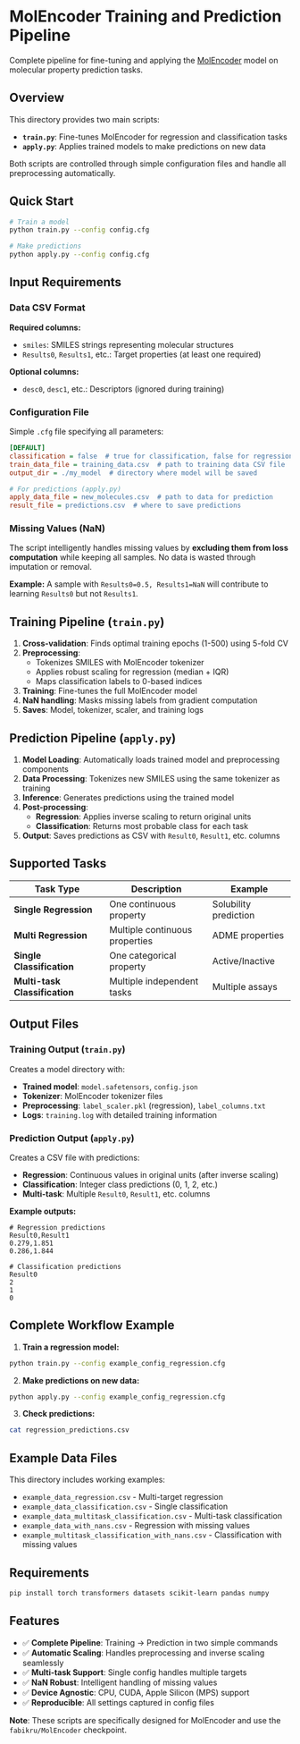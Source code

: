# MolEncoder Training and Prediction Pipeline

Complete pipeline for fine-tuning and applying the [MolEncoder](https://huggingface.co/fabikru/MolEncoder) model on molecular property prediction tasks.

## Overview

This directory provides two main scripts:
- **`train.py`**: Fine-tunes MolEncoder for regression and classification tasks
- **`apply.py`**: Applies trained models to make predictions on new data

Both scripts are controlled through simple configuration files and handle all preprocessing automatically.

## Quick Start

```bash
# Train a model
python train.py --config config.cfg

# Make predictions
python apply.py --config config.cfg
```

## Input Requirements

### Data CSV Format
**Required columns:**
- `smiles`: SMILES strings representing molecular structures
- `Results0`, `Results1`, etc.: Target properties (at least one required)

**Optional columns:**
- `desc0`, `desc1`, etc.: Descriptors (ignored during training)

### Configuration File
Simple `.cfg` file specifying all parameters:
```ini
[DEFAULT]
classification = false  # true for classification, false for regression
train_data_file = training_data.csv  # path to training data CSV file
output_dir = ./my_model  # directory where model will be saved

# For predictions (apply.py)
apply_data_file = new_molecules.csv  # path to data for prediction
result_file = predictions.csv  # where to save predictions
```

### Missing Values (NaN)
The script intelligently handles missing values by **excluding them from loss computation** while keeping all samples. No data is wasted through imputation or removal.

**Example:** A sample with `Results0=0.5, Results1=NaN` will contribute to learning `Results0` but not `Results1`.

## Training Pipeline (`train.py`)

1. **Cross-validation**: Finds optimal training epochs (1-500) using 5-fold CV
2. **Preprocessing**: 
   - Tokenizes SMILES with MolEncoder tokenizer
   - Applies robust scaling for regression (median + IQR)
   - Maps classification labels to 0-based indices
3. **Training**: Fine-tunes the full MolEncoder model
4. **NaN handling**: Masks missing labels from gradient computation
5. **Saves**: Model, tokenizer, scaler, and training logs

## Prediction Pipeline (`apply.py`)

1. **Model Loading**: Automatically loads trained model and preprocessing components
2. **Data Processing**: Tokenizes new SMILES using the same tokenizer as training
3. **Inference**: Generates predictions using the trained model
4. **Post-processing**: 
   - **Regression**: Applies inverse scaling to return original units
   - **Classification**: Returns most probable class for each task
5. **Output**: Saves predictions as CSV with `Result0`, `Result1`, etc. columns

## Supported Tasks

| **Task Type** | **Description** | **Example** |
|---------------|-----------------|-------------|
| **Single Regression** | One continuous property | Solubility prediction |
| **Multi Regression** | Multiple continuous properties | ADME properties |
| **Single Classification** | One categorical property | Active/Inactive |
| **Multi-task Classification** | Multiple independent tasks | Multiple assays |

## Output Files

### Training Output (`train.py`)
Creates a model directory with:
- **Trained model**: `model.safetensors`, `config.json`
- **Tokenizer**: MolEncoder tokenizer files  
- **Preprocessing**: `label_scaler.pkl` (regression), `label_columns.txt`
- **Logs**: `training.log` with detailed training information

### Prediction Output (`apply.py`)
Creates a CSV file with predictions:
- **Regression**: Continuous values in original units (after inverse scaling)
- **Classification**: Integer class predictions (0, 1, 2, etc.)
- **Multi-task**: Multiple `Result0`, `Result1`, etc. columns

**Example outputs:**
```csv
# Regression predictions
Result0,Result1
0.279,1.851
0.286,1.844

# Classification predictions  
Result0
2
1
0
```

## Complete Workflow Example

1. **Train a regression model:**
```bash
python train.py --config example_config_regression.cfg
```

2. **Make predictions on new data:**
```bash
python apply.py --config example_config_regression.cfg
```

3. **Check predictions:**
```bash
cat regression_predictions.csv
```

## Example Data Files

This directory includes working examples:
- `example_data_regression.csv` - Multi-target regression
- `example_data_classification.csv` - Single classification  
- `example_data_multitask_classification.csv` - Multi-task classification
- `example_data_with_nans.csv` - Regression with missing values
- `example_multitask_classification_with_nans.csv` - Classification with missing values

## Requirements

```bash
pip install torch transformers datasets scikit-learn pandas numpy
```

## Features

- ✅ **Complete Pipeline**: Training → Prediction in two simple commands
- ✅ **Automatic Scaling**: Handles preprocessing and inverse scaling seamlessly  
- ✅ **Multi-task Support**: Single config handles multiple targets
- ✅ **NaN Robust**: Intelligent handling of missing values
- ✅ **Device Agnostic**: CPU, CUDA, Apple Silicon (MPS) support
- ✅ **Reproducible**: All settings captured in config files

**Note**: These scripts are specifically designed for MolEncoder and use the `fabikru/MolEncoder` checkpoint.
